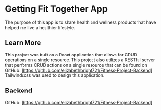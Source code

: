 # Getting Fit Together App

The purpose of this app is to share health and wellness products that have helped me live a healthier lifestyle.  

## Learn More

This project was built as a React application that allows for CRUD operations on a single resource.  This project also utilizes a RESTful server that performs CRUD actions on a single resource that can be found on GitHub: [https://github.com/elizabethbright721/Fitness-Project-Backend] Tailwindscss was used to design this application.

## Backend

GitHub: [https://github.com/elizabethbright721/Fitness-Project-Backend] 
